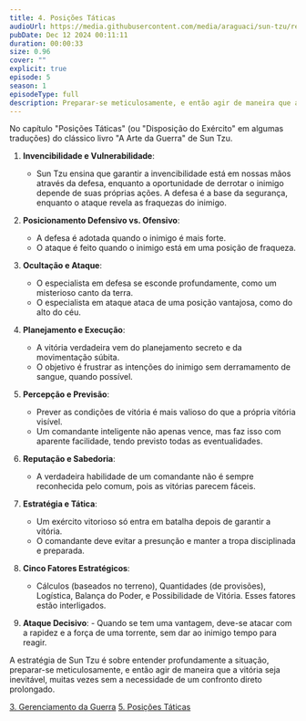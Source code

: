 ```yaml
---
title: 4. Posições Táticas
audioUrl: https://media.githubusercontent.com/media/araguaci/sun-tzu/refs/heads/main/public/audio/05-cap-04-posicoes-taticas.mp3
pubDate: Dec 12 2024 00:11:11
duration: 00:00:33
size: 0.96
cover: ""
explicit: true
episode: 5
season: 1
episodeType: full
description: Preparar-se meticulosamente, e então agir de maneira que a vitória seja inevitável.
---
```


No capítulo "Posições Táticas" (ou "Disposição do Exército" em algumas traduções) do clássico livro "A Arte da Guerra" de Sun Tzu. 

  1. **Invencibilidade e Vulnerabilidade**: 
     - Sun Tzu ensina que garantir a invencibilidade está em nossas mãos através da defesa, enquanto a oportunidade de derrotar o inimigo depende de suas próprias ações. A defesa é a base da segurança, enquanto o ataque revela as fraquezas do inimigo.

  2. **Posicionamento Defensivo vs. Ofensivo**: 
      - A defesa é adotada quando o inimigo é mais forte.
      - O ataque é feito quando o inimigo está em uma posição de fraqueza.

  3. **Ocultação e Ataque**: 
     - O especialista em defesa se esconde profundamente, como um misterioso canto da terra.
     - O especialista em ataque ataca de uma posição vantajosa, como do alto do céu.

  4. **Planejamento e Execução**: 
     - A vitória verdadeira vem do planejamento secreto e da movimentação súbita.
     - O objetivo é frustrar as intenções do inimigo sem derramamento de sangue, quando possível.

  5. **Percepção e Previsão**: 
     - Prever as condições de vitória é mais valioso do que a própria vitória visível.
     - Um comandante inteligente não apenas vence, mas faz isso com aparente facilidade, tendo previsto todas as eventualidades.

  6. **Reputação e Sabedoria**: 
     - A verdadeira habilidade de um comandante não é sempre reconhecida pelo comum, pois as vitórias parecem fáceis.

  7. **Estratégia e Tática**: 
     - Um exército vitorioso só entra em batalha depois de garantir a vitória.
     - O comandante deve evitar a presunção e manter a tropa disciplinada e preparada.

  8. **Cinco Fatores Estratégicos**: 
     - Cálculos (baseados no terreno), Quantidades (de provisões), Logística, Balança do Poder, e Possibilidade de Vitória. Esses fatores estão interligados.

  9.  **Ataque Decisivo**: 
     - Quando se tem uma vantagem, deve-se atacar com a rapidez e a força de uma torrente, sem dar ao inimigo tempo para reagir.


A estratégia de Sun Tzu é sobre entender profundamente a situação, preparar-se meticulosamente, e então agir de maneira que a vitória seja inevitável, muitas vezes sem a necessidade de um confronto direto prolongado.

<div class="text-center mt-16">
  <a class="btn btn-accent mt-9" href="/episode/post04">3. Gerenciamento da Guerra</a>
  <a class="btn btn-accent mt-9" href="/episode/post06">5. Posições Táticas</a>
</div>
